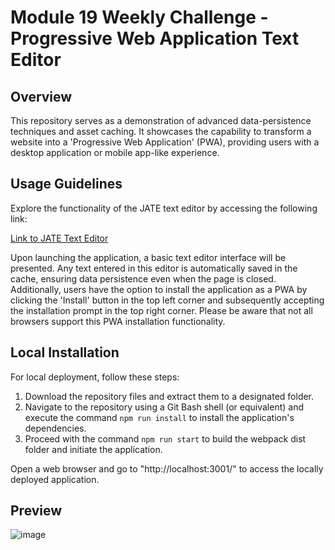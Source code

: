 # Module 19 Weekly Challenge - Progressive Web Application Text Editor

## Overview

This repository serves as a demonstration of advanced data-persistence techniques and asset caching. It showcases the capability to transform a website into a 'Progressive Web Application' (PWA), providing users with a desktop application or mobile app-like experience.

## Usage Guidelines

Explore the functionality of the JATE text editor by accessing the following link:

[Link to JATE Text Editor](insert_link_here)

Upon launching the application, a basic text editor interface will be presented. Any text entered in this editor is automatically saved in the cache, ensuring data persistence even when the page is closed. Additionally, users have the option to install the application as a PWA by clicking the 'Install' button in the top left corner and subsequently accepting the installation prompt in the top right corner. Please be aware that not all browsers support this PWA installation functionality.

## Local Installation

For local deployment, follow these steps:

1. Download the repository files and extract them to a designated folder.
2. Navigate to the repository using a Git Bash shell (or equivalent) and execute the command `npm run install` to install the application's dependencies.
3. Proceed with the command `npm run start` to build the webpack dist folder and initiate the application.

Open a web browser and go to "http://localhost:3001/" to access the locally deployed application.

## Preview

![image](https://github.com/stavrospana/PWA-Text-Editor/assets/138176781/82260847-c7b5-41b0-9135-8146b7a2bb49)

